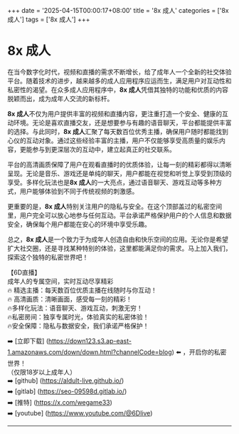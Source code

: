 +++
date = '2025-04-15T00:00:17+08:00'
title = '8x 成人'
categories = ['8x 成人']
tags = ['8x 成人']
+++

# 8x 成人

在当今数字化时代，视频和直播的需求不断增长，给了成年人一个全新的社交体验平台。随着技术的进步，越来越多的成人应用程序应运而生，满足用户对互动性和私密性的渴望。在众多成人应用程序中，**8x 成人**凭借其独特的功能和优质的内容脱颖而出，成为成年人交流的新标杆。

**8x 成人**不仅为用户提供丰富的视频和直播内容，更注重打造一个安全、健康的互动环境。无论是喜欢直播交友，还是想要参与有趣的语音聊天，平台都能提供丰富的选择。与此同时，**8x 成人**汇聚了每天数百位优秀主播，确保用户随时都能找到心仪的互动对象。通过这些经验丰富的主播，用户不仅能够享受高质量的娱乐内容，更能参与到更深层次的互动中，建立起真正的社交联系。

平台的高清画质保障了用户在观看直播时的优质体验，让每一刻的精彩都得以清晰呈现。无论是音乐、游戏还是单纯的聊天，用户都能在视觉和听觉上享受到顶级的享受。多样化玩法也是**8x 成人**的一大亮点，通过语音聊天、游戏互动等多种方式，用户能够体验到不同于传统视频的刺激感。

更重要的是，**8x 成人**特别关注用户的隐私与安全。在这个顶部盖过的私密空间里，用户完全可以放心地参与任何互动。平台承诺严格保护用户的个人信息和数据安全，确保每个用户都能在安心的环境中享受乐趣。

总之，**8x 成人**是一个致力于为成年人创造自由和快乐空间的应用。无论你是希望扩大社交圈，还是寻找某种特别的体验，这里都能满足你的需求。马上加入我们，探索这个独特的私密世界吧！

【6D直播】  
成年人的专属空间，实时互动尽享精彩  
🔥 精选主播：每天数百位优质主播在线随时与你互动！  
🔥 高清画质：清晰画面，感受每一刻的精彩！  
🔥多样化玩法：语音聊天、游戏互动，刺激无穷！  
🔥私密房间：独享专属时光，体验真实的私密体验！  
🔥安全保障：隐私与数据安全，我们承诺严格保护！  

➡️ [立即下载] (https://down123.s3.ap-east-1.amazonaws.com/down/down.html?channelCode=blog) ⬅️ ，开启你的私密世界！   
（仅限18岁以上成年人）  
➡️ [github] (https://aldult-live.github.io/)  
➡️ [gitlab] (https://seo-09598d.gitlab.io/)  
➡️ [推特] (https://x.com/wegame33)  
➡️ [youtube] (https://www.youtube.com/@6Dlive)  

---
